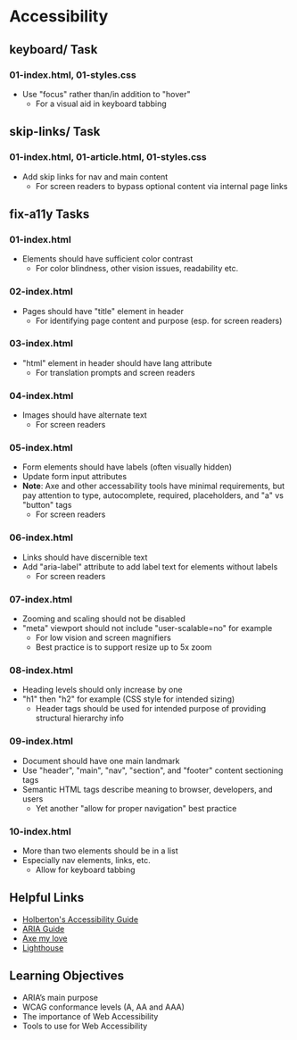 # Accessibility

## keyboard/ Task

### 01-index.html, 01-styles.css
- Use "focus" rather than/in addition to "hover"
	- For a visual aid in keyboard tabbing

## skip-links/ Task

### 01-index.html, 01-article.html, 01-styles.css
- Add skip links for nav and main content
	- For screen readers to bypass optional content via internal page links

## fix-a11y Tasks

### 01-index.html
- Elements should have sufficient color contrast
	- For color blindness, other vision issues, readability etc.

### 02-index.html
- Pages should have "title" element in header
	- For identifying page content and purpose (esp. for screen readers)

### 03-index.html
- "html" element in header should have lang attribute
	- For translation prompts and screen readers

### 04-index.html
- Images should have alternate text
	- For screen readers

### 05-index.html
- Form elements should have labels (often visually hidden)
- Update form input attributes
- **Note**: Axe and other accessability tools have minimal requirements, but pay attention to type, autocomplete, required, placeholders, and "a" vs "button" tags
	- For screen readers

### 06-index.html
- Links should have discernible text
- Add "aria-label" attribute to add label text for elements without labels
	- For screen readers

### 07-index.html
- Zooming and scaling should not be disabled
- "meta" viewport should not include "user-scalable=no" for example
	- For low vision and screen magnifiers
	- Best practice is to support resize up to 5x zoom

### 08-index.html
- Heading levels should only increase by one
- "h1" then "h2" for example (CSS style for intended sizing)
	- Header tags should be used for intended purpose of providing structural hierarchy info

### 09-index.html
- Document should have one main landmark
- Use "header", "main", "nav", "section", and "footer" content sectioning tags
- Semantic HTML tags describe meaning to browser, developers, and users
	- Yet another "allow for proper navigation" best practice

### 10-index.html
- More than two elements should be in a list
- Especially nav elements, links, etc.
	- Allow for keyboard tabbing

## Helpful Links

- [Holberton's Accessibility Guide](https://intranet.hbtn.io/concepts/725)
- [ARIA Guide](https://www.w3.org/TR/using-aria/#rule1)
- [Axe my love](https://www.deque.com/axe/)
- [Lighthouse](https://developers.google.com/web/tools/lighthouse)

## Learning Objectives
- ARIA’s main purpose
- WCAG conformance levels (A, AA and AAA)
- The importance of Web Accessibility
- Tools to use for Web Accessibility
